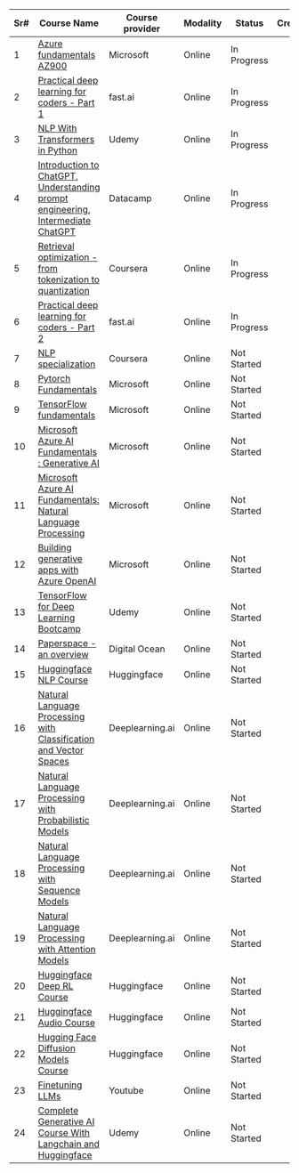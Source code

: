 | Sr# | Course Name                                                                                                                                                                          | Course provider | Modality | Status      | Credit | Remarks / Notes                                                                                   |
| --- | ------------------------------------------------------------------------------------------------------------------------------------------------------------------------------------ | --------------- | -------- | ----------- | ------ | ------------------------------------------------------------------------------------------------- |
| 1   | [Azure fundamentals AZ900](https://app.datacamp.com/learn/skill-tracks/azure-fundamentals)                                                                                              | Microsoft       | Online   | In Progress |        |                                                                                                   |
| 2   | [Practical deep learning for coders - Part 1](https://course.fast.ai)                                                                                                                   | fast.ai         | Online   | In Progress |        | [Book - Deep Learning for coders](https://course.fast.ai/Resources/book.html)                        |
| 3   | [NLP With Transformers in Python](https://www.udemy.com/course/nlp-with-transformers/)                                                                                                  | Udemy           | Online   | In Progress |        |                                                                                                   |
| 4   | [Introduction to ChatGPT, Understanding prompt engineering, Intermediate ChatGPT](https://app.datacamp.com/learn/courses?technologies=26])                                              | Datacamp        | Online   | In Progress |        |                                                                                                   |
| 5   | [Retrieval optimization - from tokenization to quantization](https://learn.deeplearning.ai/courses/retrieval-optimization-from-tokenization-to-vector-quantization)                     | Coursera        | Online   | In Progress |        | Notes - [Retrieval Optimization](https://samratkar.github.io/2024/10/05/retrieval-optimization.html) |
| 6   | [Practical deep learning for coders - Part 2](https://course.fast.ai/Lessons/part2.htm)                                                                                                 | fast.ai         | Online   | In Progress |        |                                                                                                   |
| 7   | [NLP specialization](https://www.deeplearning.ai/courses/natural-language-processing-specialization/)                                                                                  | Coursera        | Online   | Not Started |        |                                                                                                   |
| 8   | [Pytorch Fundamentals](https://learn.microsoft.com/en-gb/training/paths/pytorch-fundamentals/?WT.mc_id=portaledu_inproduct_roles)                                                       | Microsoft       | Online   | Not Started |        |                                                                                                   |
| 9   | [TensorFlow fundamentals](https://learn.microsoft.com/en-gb/training/paths/tensorflow-fundamentals/?WT.mc_id=portaledu_inproduct_role)                                                  | Microsoft       | Online   | Not Started |        |                                                                                                   |
| 10  | [Microsoft Azure AI Fundamentals : Generative AI](https://learn.microsoft.com/en-gb/training/paths/introduction-generative-ai/?WT.mc_id=portaledu_inproduct_roles)                      | Microsoft       | Online   | Not Started |        |                                                                                                   |
| 11  | [Microsoft Azure AI Fundamentals: Natural Language Processing](https://learn.microsoft.com/en-gb/training/paths/explore-natural-language-processing/?WT.mc_id=portaledu_inproduct_role) | Microsoft       | Online   | Not Started |        |                                                                                                   |
| 12  | [Building generative apps with Azure OpenAI](https://learn.microsoft.com/en-us/collections/p1pdcwzm1oeqkr?sharingId=FAB25DD50944F75A#x26;ocid=cmmhpdsi45m)                              | Microsoft       | Online   | Not Started |        |                                                                                                   |
| 13  | [TensorFlow for Deep Learning Bootcamp](https://www.udemy.com/course/tensorflow-developer-certificate-machine-learning-zero-to-mastery/)                                                | Udemy           | Online   | Not Started |        |                                                                                                   |
| 14  | [Paperspace - an overview](https://docs.digitalocean.com/products/paperspace/)                                                                                                          | Digital Ocean   | Online   | Not Started |        |                                                                                                   |
| 15  | [Huggingface NLP Course](https://huggingface.co/learn/nlp-course)                                                                                                                       | Huggingface     | Online   | Not Started |        |                                                                                                   |
| 16  | [Natural Language Processing with Classification and Vector Spaces](https://www.coursera.org/learn/classification-vector-spaces-in-nlp)                                                 | Deeplearning.ai | Online   | Not Started |        |                                                                                                   |
| 17  | [Natural Language Processing with Probabilistic Models](https://www.coursera.org/learn/probabilistic-models-in-nlp)                                                                     | Deeplearning.ai | Online   | Not Started |        |                                                                                                   |
| 18  | [Natural Language Processing with Sequence Models](https://www.coursera.org/learn/sequence-models-in-nlp)                                                                               | Deeplearning.ai | Online   | Not Started |        |                                                                                                   |
| 19  | [Natural Language Processing with Attention Models](https://www.coursera.org/learn/attention-models-in-nlp)                                                                             | Deeplearning.ai | Online   | Not Started |        |                                                                                                   |
| 20  | [Huggingface Deep RL Course](https://huggingface.co/learn/deep-rl-course/)                                                                                                              | Huggingface     | Online   | Not Started |        |                                                                                                   |
| 21  | [Huggingface Audio Course](https://huggingface.co/learn/audio-course)                                                                                                                   | Huggingface     | Online   | Not Started |        |                                                                                                   |
| 22  | [Hugging Face Diffusion Models Course](https://huggingface.co/learn/diffusion-course)                                                                                                   | Huggingface     | Online   | Not Started |        |                                                                                                   |
| 23  | [Finetuning LLMs](https://www.youtube.com/playlist?list=PLZoTAELRMXVN9VbAx5I2VvloTtYmlApe)                                                                                              | Youtube         | Online   | Not Started |        |                                                                                                   |
| 24  | [Complete Generative AI Course With Langchain and Huggingface](https://www.udemy.com/course/complete-generative-ai-course-with-langchain-and-huggingface/?couponCode=OF83024C)          | Udemy           | Online   | Not Started |        |                                                                                                   |
